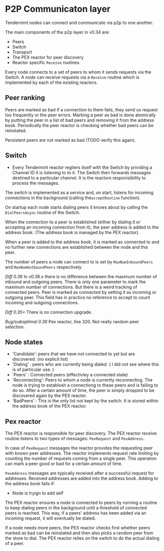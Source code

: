 # P2P Communicaton layer


Tendermint nodes can connect and communicate via p2p to one another. 

The main components of the p2p layer in v0.34 are:

- Peers
- Switch
- Transport
- The PEX reactor for peer discovery
- Reactor specific `Receive` routines

Every node connects to a set of peers to whom it sends requests via the Switch.  A node can receive requests via a `Receive` routine which is implemented by each of the existing reactors. 

## Peer ranking

Peers are marked as bad if a connection to them fails, they send us request too frequently or the peer errors. Marking a peer as bad is done atomically by putting the peer in a list of bad peers and removing it from the address book. Periodically the peer reactor is checking whether bad peers can be reinstated. 

Persistent peers are not marked as bad (TODO verify this again).

## Switch

- Every Tendermint reactor regiters itself with the Switch by prividing a Channel ID it is listening to to it. The Switch then forwards messages destined to a particular channel. It is the reactors responisibility to process the messages. 

The switch is implemented as a service and, on start, listens for incoming connections in the background (calling the`acceptRoutine` function). 

On startup each node starts dialing peers it knows about by calling the `DialPeersAsync` routine of the Switch.

When the connection to a peer is established (either by dialing it or accepting an incoming connection from it), the peer address is added to the address book. (The address book is managed by the PEX reactor). 

When a peer is added to the address book, it is marked as connected to and no further new connections are established between the node and this peer. 

The number of peers a node can connect to is set by `MaxNumInboundPeers` and `MaxNumOutboundPeers` respectively. 

*Diff 0.36* In v0.36.x there is no difference between the maximum number of inbound and outgoing peers. There is only one parameter to mark the maximum number of connections. But there is a weird tracking of connected peers. Peer is marked as connected by setting it as incoming or outgoing peer. This field has in practice no reference to accept to count incoming and outgoing connections.  

*Diff 0.35+* There is no connection upgrade. 

*Bug/suboptimal 0.36* Pex reactor, line 320. Not really random peer selection.  

## Node states

- 'Candidate': peers that we have not connected to yet but are discovered. (no explicit list)
- 'Dialing' : peers who are currently being dialed. ( I did not see where this is of particular use. )
- 'Peers' : Connected peers (effectivley a connected state)
- 'Reconnecting': Peers to whom a node is currently reconnecting. The node is trying to establosh a connectiong to these peers and is failing to do so. After a certain amount of time, the peer is simply dropped to be discovered again by the PEX reactor. 
- 'BadPeers' : This is the only list not kept by the switch. It is stored within the address book of the PEX reactor. 

## Pex reactor

The PEX reactor is responsible for peer discovery. The PEX reactor receive routine listens to two types of messages: `PexRequest` and `PexAddress`. 

In case of `PexRequest` messages the reactor provides the requesting peer with known peer addresses. The reactor implements request rate limiting by counting the number of requests coming from a single peer. This operation can mark a peer good or bad for a certain amount of time. 

`PexAddress` messages are typically received after a successful request for addresses. Received addresses are added into the address book. Adding to the address book fails if:

- Node is tryign to add self

The PEX reactor ensures a node is connected to peers by running a routine to keep dialing peers in the background until a threshold of connected peers is reached. This way, if a peers' address has been added via an incoming request, it will eventually be dialed. 

If a node needs more peers, the PEX reactor checks first whether peers marked as bad can be reinstated and then also picks a random peer from the store to dial. The PEX reactor relies on the switch to do the actual dialing of a peer. 